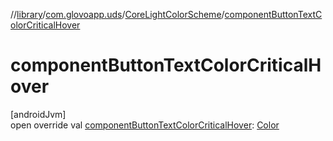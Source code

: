 //[library](../../../index.md)/[com.glovoapp.uds](../index.md)/[CoreLightColorScheme](index.md)/[componentButtonTextColorCriticalHover](component-button-text-color-critical-hover.md)

# componentButtonTextColorCriticalHover

[androidJvm]\
open override val [componentButtonTextColorCriticalHover](component-button-text-color-critical-hover.md): [Color](https://developer.android.com/reference/kotlin/androidx/compose/ui/graphics/Color.html)
